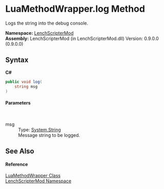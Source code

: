 # LuaMethodWrapper.log Method 
 

Logs the string into the debug console.

**Namespace:**&nbsp;<a href="a4f653e6-9ab3-f6ff-6eb8-285c9b4fe052">LenchScripterMod</a><br />**Assembly:**&nbsp;LenchScripterMod (in LenchScripterMod.dll) Version: 0.9.0.0 (0.9.0.0)

## Syntax

**C#**<br />
``` C#
public void log(
	string msg
)
```


#### Parameters
&nbsp;<dl><dt>msg</dt><dd>Type: <a href="http://msdn2.microsoft.com/en-us/library/s1wwdcbf" target="_blank">System.String</a><br />Message string to be logged.</dd></dl>

## See Also


#### Reference
<a href="351989df-271d-bd3b-e14f-8958d6a17f6f">LuaMethodWrapper Class</a><br /><a href="a4f653e6-9ab3-f6ff-6eb8-285c9b4fe052">LenchScripterMod Namespace</a><br />